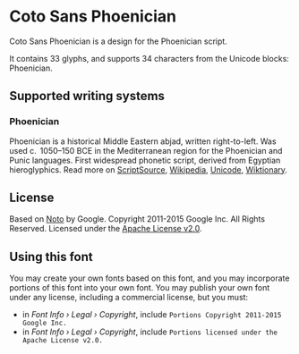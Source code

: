 
# Coto Sans Phoenician

Coto Sans Phoenician is a design for the Phoenician script.

It contains 33 glyphs, and supports 34 characters from the Unicode blocks: Phoenician.


## Supported writing systems


### Phoenician

Phoenician is a historical Middle Eastern abjad, written right-to-left. Was used c.  1050–150 BCE in the Mediterranean region for the Phoenician and Punic languages. First widespread phonetic script, derived from Egyptian hieroglyphics. Read more on [ScriptSource](https://scriptsource.org/scr/Phnx), [Wikipedia](https://en.wikipedia.org/wiki/ISO_15924:Phnx), [Unicode](https://www.unicode.org/versions/Unicode13.0.0/ch10.pdf#G26686), [Wiktionary](https://en.wiktionary.org/wiki/Category:Phoenician_script).


## License

Based on [Noto](https://github.com/notofonts) by Google. Copyright 2011-2015 Google Inc. All Rights Reserved. Licensed under the [Apache License v2.0](https://www.apache.org/licenses/LICENSE-2.0.txt).

## Using this font

You may create your own fonts based on this font, and you may incorporate portions of this font into your own font. You may publish your own font under any license, including a commercial license, but you must:

- in _Font Info › Legal › Copyright_, include `Portions Copyright 2011-2015 Google Inc.`
- in _Font Info › Legal › Copyright_, include `Portions licensed under the Apache License v2.0.`
